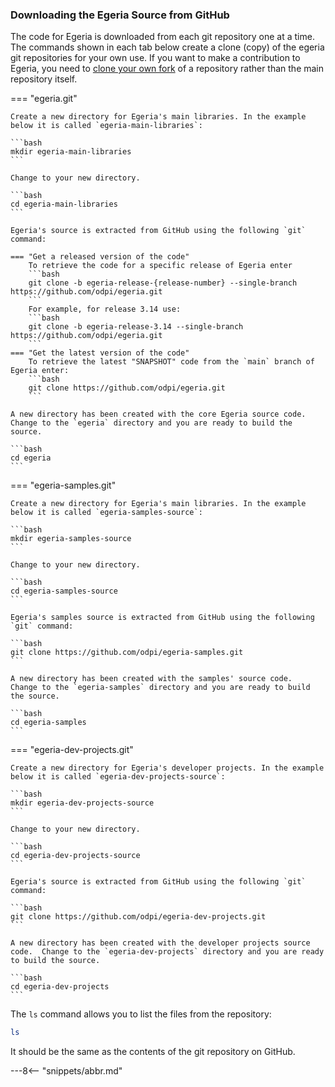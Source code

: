 <!-- SPDX-License-Identifier: CC-BY-4.0 -->
<!-- Copyright Contributors to the ODPi Egeria project. -->

### Downloading the Egeria Source from GitHub

The code for Egeria is downloaded from each git repository one at a time.  The commands shown in each tab below create a clone (copy) of the egeria git repositories for your own use.  If you want to make a contribution to Egeria, you need to [clone your own fork](/education/tutorials/git-and-git-hub-tutorial/#creating-a-fork-and-a-clone) of a repository rather than the main repository itself. 

=== "egeria.git"

    Create a new directory for Egeria's main libraries. In the example below it is called `egeria-main-libraries`:

    ```bash
    mkdir egeria-main-libraries
    ```
    
    Change to your new directory.
    
    ```bash
    cd egeria-main-libraries
    ```
    
    Egeria's source is extracted from GitHub using the following `git` command:
    
    === "Get a released version of the code"
        To retrieve the code for a specific release of Egeria enter
        ```bash
        git clone -b egeria-release-{release-number} --single-branch https://github.com/odpi/egeria.git
        ```
        For example, for release 3.14 use:
        ```bash
        git clone -b egeria-release-3.14 --single-branch https://github.com/odpi/egeria.git
        ```
    === "Get the latest version of the code"
        To retrieve the latest "SNAPSHOT" code from the `main` branch of Egeria enter:
        ```bash
        git clone https://github.com/odpi/egeria.git
        ```
        
    A new directory has been created with the core Egeria source code.  Change to the `egeria` directory and you are ready to build the source.
    
    ```bash
    cd egeria
    ```
  

=== "egeria-samples.git"

    Create a new directory for Egeria's main libraries. In the example below it is called `egeria-samples-source`:

    ```bash
    mkdir egeria-samples-source
    ```
    
    Change to your new directory.
    
    ```bash
    cd egeria-samples-source
    ```
    
    Egeria's samples source is extracted from GitHub using the following `git` command:
    
    ```bash
    git clone https://github.com/odpi/egeria-samples.git
    ```
    
    A new directory has been created with the samples' source code.  Change to the `egeria-samples` directory and you are ready to build the source.
    
    ```bash
    cd egeria-samples
    ```
    
=== "egeria-dev-projects.git"

    Create a new directory for Egeria's developer projects. In the example below it is called `egeria-dev-projects-source`:

    ```bash
    mkdir egeria-dev-projects-source
    ```
    
    Change to your new directory.
    
    ```bash
    cd egeria-dev-projects-source
    ```
    
    Egeria's source is extracted from GitHub using the following `git` command:
    
    ```bash
    git clone https://github.com/odpi/egeria-dev-projects.git
    ```
    
    A new directory has been created with the developer projects source code.  Change to the `egeria-dev-projects` directory and you are ready to build the source.
    
    ```bash
    cd egeria-dev-projects
    ```

The `ls` command allows you to list the files from the repository:

```bash
ls
```

It should be the same as the contents of the git repository on GitHub.

---8<-- "snippets/abbr.md"
